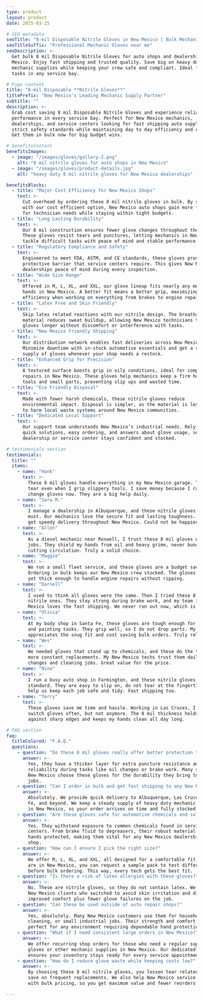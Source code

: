 ```yaml
---
type: product
layout: product
date: 2025-03-25

# SEO metadata
seoTitle: "8-mil Disposable Nitrile Gloves in New Mexico | Bulk Mechanic Supplies"
seoTitleSuffix: "Professional Mechanic Gloves near me"
seoDescription: >-
  Get bulk 8 mil Disposable Nitrile Gloves for auto shops and dealerships in New
  Mexico. Enjoy fast shipping and trusted quality. Save big on heavy duty
  mechanic supplies while keeping your crew safe and compliant. Ideal for daily
  tasks in any service bay.

# Page content
title: "8-mil Disposable **Nitrile Gloves**"
titlePrefix: "New Mexico's Leading Mechanic Supply Partner"
subtitle: ""
description: >-
  Grab cost saving 8 mil Disposable Nitrile Gloves and experience reliable
  performance in every service bay. Perfect for New Mexico mechanics,
  dealerships, and service centers looking for fast shipping auto supplies. Meet
  strict safety standards while maintaining day to day efficiency and comfort.
  Get them in bulk now for big budget wins.

# benefitsContent
benefitsImages:
  - image: "/images/gloves/gallery-2.png"
    alt: "8 mil nitrile gloves for auto shops in New Mexico"
  - image: "/images/gloves/product-details.jpg"
    alt: "heavy duty 8 mil nitrile gloves for New Mexico dealerships"

benefitsBlocks:
  - title: "Major Cost Efficiency for New Mexico Shops"
    text: >-
      Cut overhead by ordering these 8 mil nitrile gloves in bulk. By stocking up
      with our cost efficient option, New Mexico auto shops gain more flexibility
      for technician needs while staying within tight budgets.
  - title: "Long Lasting Durability"
    text: >-
      Our 8 mil construction ensures fewer glove changes throughout the day.
      These gloves resist tears and punctures, letting mechanics in New Mexico
      tackle difficult tasks with peace of mind and stable performance.
  - title: "Regulatory Compliance and Safety"
    text: >-
      Engineered to meet FDA, ASTM, and CE standards, these gloves provide the
      protective barrier that service centers require. This gives New Mexico
      dealerships peace of mind during every inspection.
  - title: "Wide Size Range"
    text: >-
      Offered in M, L, XL, and XXL, our glove lineup fits nearly any mechanic’s
      hands in New Mexico. A better fit means a better grip, maximizing
      efficiency when working on everything from brakes to engine repairs.
  - title: "Latex Free and Skin Friendly"
    text: >-
      Skip latex related reactions with our nitrile design. The breathable
      material reduces sweat buildup, allowing New Mexico technicians to wear
      gloves longer without discomfort or interference with tasks.
  - title: "New Mexico Friendly Shipping"
    text: >-
      Our distribution network enables fast deliveries across New Mexico.
      Minimize downtime with in-stock automotive essentials and get a steady
      supply of gloves whenever your shop needs a restock.
  - title: "Enhanced Grip for Precision"
    text: >-
      A textured surface boosts grip in oily conditions, ideal for complicated
      repairs in New Mexico. These gloves help mechanics keep a firm hold on
      tools and small parts, preventing slip ups and wasted time.
  - title: "Eco Friendly Disposal"
    text: >-
      Made with fewer harsh chemicals, these nitrile gloves reduce
      environmental impact. Disposal is simpler, as the material is less likely
      to harm local waste systems around New Mexico communities.
  - title: "Dedicated Local Support"
    text: >-
      Our support team understands New Mexico’s industrial needs. Rely on us for
      quick solutions, easy ordering, and answers about glove usage, so your
      dealership or service center stays confident and stocked.

# testimonials section
testimonials:
  title: ""
  items:
    - name: "Hank"
      text: >-
        These 8 mil gloves handle everything in my New Mexico garage. They do not
        tear even when I grip slippery tools. I save money because I rarely
        change gloves now. They are a big help daily.
    - name: "Sara M."
      text: >-
        I manage a dealership in Albuquerque, and these nitrile gloves are a
        must. Our mechanics love the secure fit and lasting toughness. Plus, we
        get speedy delivery throughout New Mexico. Could not be happier.
    - name: "Allen"
      text: >-
        As a diesel mechanic near Roswell, I trust these 8 mil gloves with tough
        jobs. They shield my hands from oil and heavy grime, never bunching up or
        cutting circulation. Truly a solid choice.
    - name: "Maggie"
      text: >-
        We run a small fleet service, and these gloves are a budget saver.
        Ordering in bulk keeps our New Mexico crew stocked. The gloves are comfy
        yet thick enough to handle engine repairs without ripping.
    - name: "Darnell"
      text: >-
        I used to think all gloves were the same. Then I tried these 8 mil
        nitrile ones. They stay strong during brake work, and my team in New
        Mexico loves the fast shipping. We never run out now, which is perfect.
    - name: "Olivia"
      text: >-
        At my body shop in Santa Fe, these gloves are tough enough for sanding
        and painting tasks. They grip well, so I do not drop parts. My staff
        appreciates the snug fit and cost saving bulk orders. Truly reliable.
    - name: "Wes"
      text: >-
        We needed gloves that stand up to chemicals, and these do the trick. No
        more constant replacements. My New Mexico techs trust them daily for oil
        changes and cleaning jobs. Great value for the price.
    - name: "Nina"
      text: >-
        I run a busy auto shop in Farmington, and these nitrile gloves are now
        standard. They are easy to slip on, do not tear at the fingertips, and
        help us keep each job safe and tidy. Fast shipping too.
    - name: "Terry"
      text: >-
        These gloves save me time and hassle. Working in Las Cruces, I used to
        switch gloves often, but not anymore. The 8 mil thickness holds up
        against sharp edges and keeps my hands clean all day long.

# FAQ section
faq:
  titleColored: "F.A.Q."
  questions:
    - question: "Do these 8 mil gloves really offer better protection than standard 4 mil versions?"
      answer: >-
        Yes, they have a thicker layer for extra puncture resistance and more
        reliability during tasks like oil changes or brake work. Many shops in
        New Mexico choose these gloves for the durability they bring to daily
        jobs.
    - question: "Can I order in bulk and get fast shipping to any New Mexico location?"
      answer: >-
        Absolutely. We provide quick delivery to Albuquerque, Las Cruces, Santa
        Fe, and beyond. We keep a steady supply of heavy duty mechanic supplies
        in New Mexico, so your order arrives on time and fully stocked.
    - question: "Are these gloves safe for automotive chemicals and solvents?"
      answer: >-
        Yes. They withstand exposure to common chemicals found in service
        centers. From brake fluid to degreasers, their robust material keeps your
        hands protected, making them vital for any New Mexico dealership or
        shop.
    - question: "How can I ensure I pick the right size?"
      answer: >-
        We offer M, L, XL, and XXL, all designed for a comfortable fit. If you
        are in New Mexico, you can request a sample pack to test different sizes
        before bulk ordering. This way, every tech gets the best fit.
    - question: "Is there a risk of latex allergies with these gloves?"
      answer: >-
        No. These are nitrile gloves, so they do not contain latex. We have many
        New Mexico clients who switched to avoid skin irritation and discovered
        improved comfort plus fewer glove failures on the job.
    - question: "Can these be used outside of auto repair shops?"
      answer: >-
        Yes, absolutely. Many New Mexico customers use them for household tasks,
        cleaning, or small industrial jobs. Their strength and comfort make them
        perfect for any environment requiring dependable hand protection.
    - question: "What if I need consistent large orders in New Mexico?"
      answer: >-
        We offer recurring shop orders for those who need a regular supply of
        gloves or other mechanic supplies in New Mexico. Our dedicated support
        ensures your inventory stays ready for every service appointment.
    - question: "How do I reduce glove waste while keeping costs low?"
      answer: >-
        By choosing these 8 mil nitrile gloves, you lessen tear related waste and
        save on frequent replacements. We also help New Mexico service centers
        with bulk pricing, so you get maximum value and fewer reorders.

---
```

